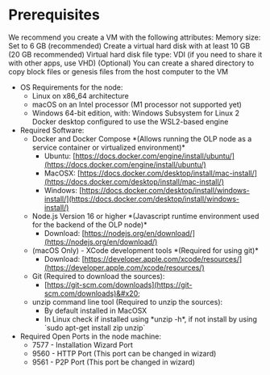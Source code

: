 # Prerequisites

We recommend you create a VM with the following attributes: Memory size: Set to 6 GB (recommended) Create a virtual hard disk with at least 10 GB (20 GB recommended) Virtual hard disk file type: VDI (if you need to share it with other apps, use VHD) (Optional) You can create a shared directory to copy block files or genesis files from the host computer to the VM

* OS Requirements for the node:
  * Linux on x86\_64 architecture
  * macOS on an Intel processor (M1 processor not supported yet)
  * Windows 64-bit edition, with: Windows Subsystem for Linux 2 Docker desktop configured to use the WSL2-based engine
* Required Software:
  * Docker and Docker Compose \*(Allows running the OLP node as a service container or virtualized environment)\*
    * Ubuntu: [https://docs.docker.com/engine/install/ubuntu/](https://docs.docker.com/engine/install/ubuntu/)
    * MacOSX: [https://docs.docker.com/desktop/install/mac-install/](https://docs.docker.com/desktop/install/mac-install/)
    * Windows: [https://docs.docker.com/desktop/install/windows-install/](https://docs.docker.com/desktop/install/windows-install/)
  * Node.js Version 16 or higher \*(Javascript runtime environment used for the backend of the OLP node)\*
    * Download: [https://nodejs.org/en/download/](https://nodejs.org/en/download/)
  * (macOS Only) - XCode development tools \*(Required for using git)\*
    * Download: [https://developer.apple.com/xcode/resources/](https://developer.apple.com/xcode/resources/)
  * &#x20;Git (Required to download the sources):
    * [https://git-scm.com/downloads](https://git-scm.com/downloads)&#x20;
  * unzip command line tool (Required to unzip the sources):
    * By default installed in MacOSX
    * In Linux check if installed using \*unzip -h\*, if not install by using \`sudo apt-get install zip unzip\`
* Required Open Ports in the node machine:
  * 7577 - Installation Wizard Port
  * 9560 - HTTP Port (This port can be changed in wizard)
  * 9561 - P2P Port (This port be changed in wizard)
